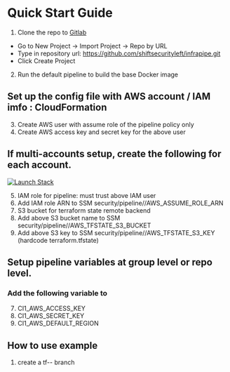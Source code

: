 # Quick Start Guide

1. Clone the repo to [Gitlab](https://gitlab.com)
  - Go to New Project -> Import Project -> Repo by URL
  - Type in repository url: https://github.com/shiftsecurityleft/infrapipe.git
  - Click Create Project
2. Run the default pipeline to build the base Docker image

## Set up the config file with AWS account / IAM imfo : CloudFormation
3. Create AWS user with assume role of the pipeline policy only
4. Create AWS access key and secret key for the above user

## If multi-accounts setup, create the following for each account.
[![Launch Stack](https://s3.amazonaws.com/cloudformation-examples/cloudformation-launch-stack.png)](https://console.aws.amazon.com/cloudformation/home?region=us-east-1#/stacks/new?stackName=InfraPipeSetup&templateURL=https://shiftsecurityleft-infrapipe-cf.s3.amazonaws.com/infrapipe/branch/master/cf-templates/infrapipe-setup.cfn.yaml)

5. IAM role for pipeline: must trust above IAM user
6. Add IAM role ARN to SSM security/pipeline/<ENV>/AWS_ASSUME_ROLE_ARN
6. S3 bucket for terraform state remote backend
11. Add above S3 bucket name to SSM security/pipeline/<ENV>/AWS_TFSTATE_S3_BUCKET
11. Add above S3 key to SSM security/pipeline/<ENV>/AWS_TFSTATE_S3_KEY (hardcode terraform.tfstate)

## Setup pipeline variables at group level or repo level.
### Add the following variable to 
7. CI1_AWS_ACCESS_KEY
8. CI1_AWS_SECRET_KEY
10. CI1_AWS_DEFAULT_REGION

## How to use example
1. create a tf-<ENV>-<description> branch
